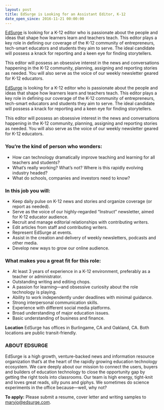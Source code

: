 ```yaml
---
layout: post
title: EdSurge is Looking for an Assistant Editor, K-12
date_open_since: 2016-11-21 00:00:00
---
```


[EdSurge](http://www.edsurge.com) is looking for a K-12 editor who is passionate about the people and ideas that shape how learners learn and teachers teach. This editor plays a key role in defining our coverage of the K-12 community of entrepreneurs, tech-smart educators and students they aim to serve. The ideal candidate will possess a knack for reporting and a keen eye for finding storytellers.

This editor will possess an obsessive interest in the news and conversations happening in the K-12 community, planning, assigning and reporting stories as needed. You will also serve as the voice of our weekly newsletter geared for K-12 educators.

<!--break-->
[EdSurge](http://www.edsurge.com) is looking for a K-12 editor who is passionate about the people and ideas that shape how learners learn and teachers teach. This editor plays a key role in defining our coverage of the K-12 community of entrepreneurs, tech-smart educators and students they aim to serve. The ideal candidate will possess a knack for reporting and a keen eye for finding storytellers.

This editor will possess an obsessive interest in the news and conversations happening in the K-12 community, planning, assigning and reporting stories as needed. You will also serve as the voice of our weekly newsletter geared for K-12 educators.

### You’re the kind of person who wonders:

* How can technology dramatically improve teaching and learning for all teachers and students?
* What’s really working? What’s not? Where is this rapidly evolving industry headed?
* What do schools, companies and investors need to know? 

### In this job you will:

* Keep daily pulse on K-12 news and stories and organize coverage (or report as needed).
* Serve as the voice of our highly-regarded “Instruct” newsletter, aimed for K-12 educator audience.
* Recruit and manage editorial relationships with contributing writers.
* Edit articles from staff and contributing writers.
* Represent EdSurge at events.
* Assist in the creation and delivery of weekly newsletters, podcasts and other media.
* Develop new ways to grow our online audience.

### What makes you a great fit for this role:

* At least 3 years of experience in a K-12 environment, preferably as a teacher or administrator.
* Outstanding writing and editing chops.
* A passion for learning—and obsessive curiosity about the role technology is playing. 
* Ability to work independently under deadlines with minimal guidance.
* Strong interpersonal communication skills.
* Experience with different social media platforms.
* Broad understanding of major education issues.
* Basic understanding of business and finance.

**Location**
EdSurge has offices in Burlingame, CA and Oakland, CA. Both locations are public transit-friendly.

### ABOUT EDSURGE
EdSurge is a high growth, venture-backed news and information resource organization that’s at the heart of the rapidly growing education technology ecosystem. We care deeply about our mission to connect the users, buyers and builders of education technology to close the opportunity gap by getting the right tools into classrooms. Our team is high energy, tight-knit and loves great reads, silly puns and giphys. We sometimes do science experiments in the office because—well, why not?

**To apply:** Please submit a resume, cover letter and writing samples to <a href="mailto:maryjo@edsurge.com" class="button button-rounded button-primary button-large">maryjo@edsurge.com</a>.
